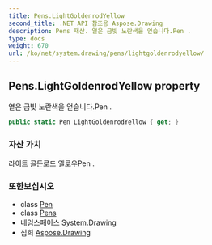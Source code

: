 ```yaml
---
title: Pens.LightGoldenrodYellow
second_title: .NET API 참조용 Aspose.Drawing
description: Pens 재산. 옅은 금빛 노란색을 얻습니다.Pen .
type: docs
weight: 670
url: /ko/net/system.drawing/pens/lightgoldenrodyellow/
---
```

## Pens.LightGoldenrodYellow property

옅은 금빛 노란색을 얻습니다.Pen .

```csharp
public static Pen LightGoldenrodYellow { get; }
```

### 자산 가치

라이트 골든로드 옐로우Pen .

### 또한보십시오

* class [Pen](../../pen/)
* class [Pens](../)
* 네임스페이스 [System.Drawing](../../pens/)
* 집회 [Aspose.Drawing](../../../)



